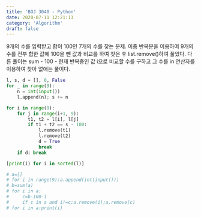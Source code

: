 ```yaml
---
title: 'BOJ 3040 - Python'
date: 2020-07-11 12:21:13
category: 'Algorithm'
draft: false
---
```

9개의 수를 입력받고 합이 100인 7개의 수를 찾는 문제. 이중 반복문을 이용하여 9개의 수를 전부 합한 값에 100을 뺀 값과 비교를 하여 찾은 후 list.remove()하여 풀었다. 다른 풀이는 sum - 100 - 현재 반복중인 값 i으로 비교할 수를 구하고 그 수를 in 연산자를 이용하여 찾아 없애는 풀이다.
```python
l, s, d = [], 0, False
for _ in range(9):
    n = int(input())
    l.append(n); s += n

for i in range(9):
    for j in range(i+1, 9):
        t1, t2 = l[i], l[j]
        if t1 + t2 == s - 100:
            l.remove(t1)
            l.remove(t2)
            d = True
            break
    if d: break

[print(i) for i in sorted(l)]

# a=[]
# for i in range(9):a.append(int(input()))
# b=sum(a)
# for i in a:
#     c=b-100-i
#     if c in a and i!=c:a.remove(i);a.remove(c)
# for i in a:print(i)

```
